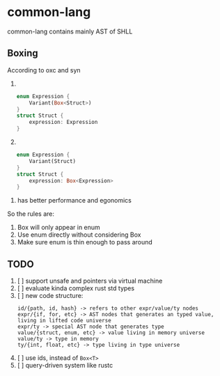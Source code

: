 # common-lang

common-lang contains mainly AST of SHLL

## Boxing
According to oxc and syn

1.
```rust
   enum Expression {
       Variant(Box<Struct>)
   }
   struct Struct {
       expression: Expression
   }
```
2.
```rust
   enum Expression {
       Variant(Struct)
   }
   struct Struct {
       expression: Box<Expression>
   }
```

1. has better performance and egonomics

So the rules are:
1. Box will only appear in enum
2. Use enum directly without considering Box
3. Make sure enum is thin enough to pass around

## TODO
1. [ ] support unsafe and pointers via virtual machine
2. [ ] evaluate kinda complex rust std types
3. [ ] new code structure:
    ```text
    id/{path, id, hash} -> refers to other expr/value/ty nodes
    expr/{if, for, etc} -> AST nodes that generates an typed value, living in lifted code universe
    expr/ty -> special AST node that generates type
    value/{struct, enum, etc} -> value living in memory universe
    value/ty -> type in memory
    ty/{int, float, etc} -> type living in type universe
    ```
4. [ ] use ids, instead of `Box<T>`
5. [ ] query-driven system like rustc

